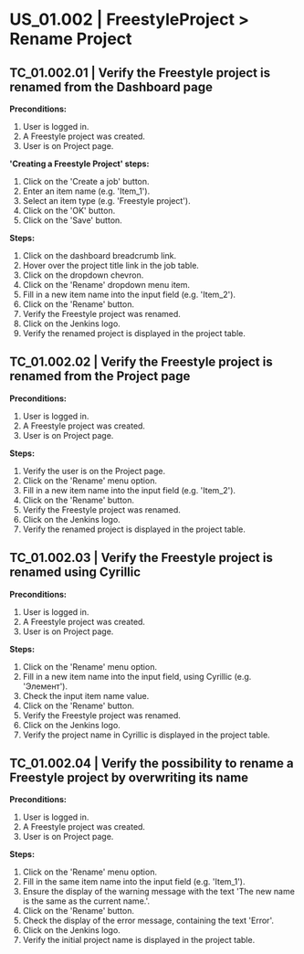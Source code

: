 # US_01.002 | FreestyleProject > Rename Project

## TC_01.002.01 | Verify the Freestyle project is renamed from the Dashboard page
**Preconditions:**
1. User is logged in.
2. A Freestyle project was created.
3. User is on Project page.

**'Creating a Freestyle Project' steps:**
1. Click on the 'Create a job' button.
2. Enter an item name (e.g. 'Item_1').
3. Select an item type (e.g. 'Freestyle project').
4. Click on the 'OK' button.
5. Click on the 'Save' button.

**Steps:**
1. Click on the dashboard breadcrumb link.
2. Hover over the project title link in the job table.
3. Click on the dropdown chevron.
4. Click on the 'Rename' dropdown menu item.
5. Fill in a new item name into the input field (e.g. 'Item_2').
6. Click on the 'Rename' button.
7. Verify the Freestyle project was renamed.
8. Click on the Jenkins logo.
9. Verify the renamed project is displayed in the project table.




## TC_01.002.02 | Verify the Freestyle project is renamed from the Project page
**Preconditions:**
1. User is logged in.
2. A Freestyle project was created.
3. User is on Project page.

**Steps:**
1. Verify the user is on the Project page.
2. Click on the 'Rename' menu option.
3. Fill in a new item name into the input field (e.g. 'Item_2').
4. Click on the 'Rename' button.
5. Verify the Freestyle project was renamed.
6. Click on the Jenkins logo.
7. Verify the renamed project is displayed in the project table.




## TC_01.002.03 | Verify the Freestyle project is renamed using Cyrillic
**Preconditions:**
1. User is logged in.
2. A Freestyle project was created.
3. User is on Project page.

**Steps:**
1. Click on the 'Rename' menu option.
2. Fill in a new item name into the input field, using Cyrillic (e.g. 'Элемент').
3. Check the input item name value.
4. Click on the 'Rename' button.
5. Verify the Freestyle project was renamed.
6. Click on the Jenkins logo.
7. Verify the project name in Сyrillic is displayed in the project table.




## TC_01.002.04 | Verify the possibility to rename a Freestyle project by overwriting its name
**Preconditions:**
1. User is logged in.
2. A Freestyle project was created.
3. User is on Project page.

**Steps:**
1. Click on the 'Rename' menu option.
2. Fill in the same item name into the input field (e.g. 'Item_1').
3. Ensure the display of the warning message with the text 'The new name is the same as the current name.'.
4. Click on the 'Rename' button.
5. Check the display of the error message, containing the text 'Error'.
6. Click on the Jenkins logo.
7. Verify the initial project name is displayed in the project table.